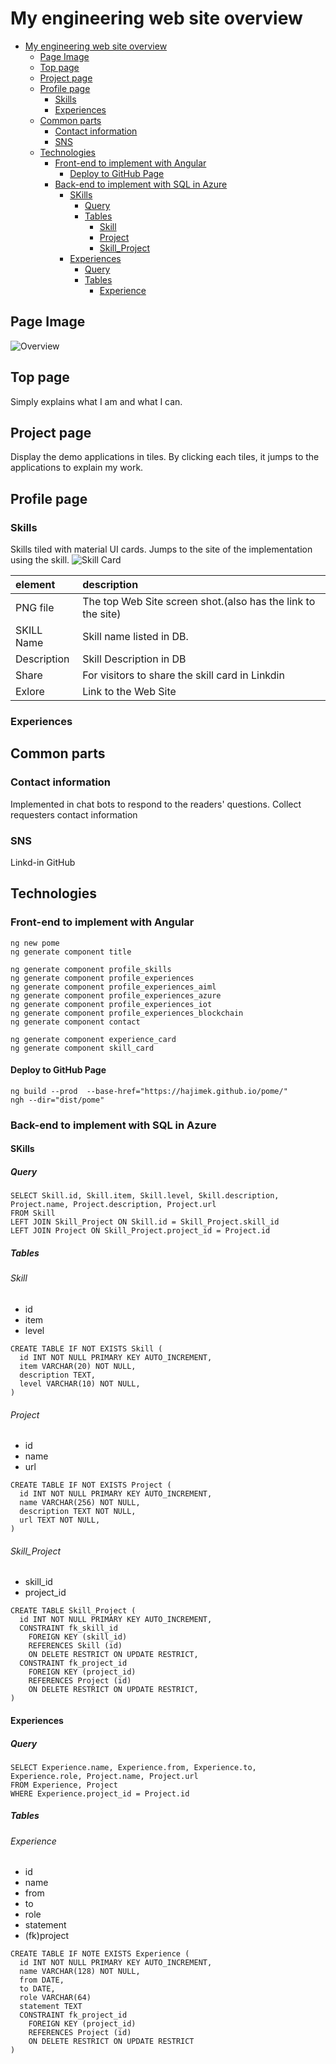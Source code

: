 # My engineering web site overview

- [My engineering web site overview](#my-engineering-web-site-overview)
  - [Page Image](#page-image)
  - [Top page](#top-page)
  - [Project page](#project-page)
  - [Profile page](#profile-page)
    - [Skills](#skills)
    - [Experiences](#experiences)
  - [Common parts](#common-parts)
    - [Contact information](#contact-information)
    - [SNS](#sns)
  - [Technologies](#technologies)
    - [Front-end to implement with Angular](#front-end-to-implement-with-angular)
      - [Deploy to GitHub Page](#deploy-to-github-page)
    - [Back-end to implement with SQL in Azure](#back-end-to-implement-with-sql-in-azure)
      - [SKills](#skills-1)
        - [Query](#query)
        - [Tables](#tables)
          - [Skill](#skill)
          - [Project](#project)
          - [Skill_Project](#skill_project)
      - [Experiences](#experiences-1)
        - [Query](#query-1)
        - [Tables](#tables-1)
          - [Experience](#experience)

## Page Image

![Overview](overview.svg)

## Top page

Simply explains what I am and what I can.

## Project page

Display the demo applications in tiles.
By clicking each tiles, it jumps to the applications to explain my work.

## Profile page

### Skills

Skills tiled with material UI cards.
Jumps to the site of the implementation using the skill.
![Skill Card](skill_card.svg)

| element | description|
|:--|:--|
|PNG file| The top Web Site screen shot.(also has the link to the site) |
|SKILL Name| Skill name listed in DB. |
|Description| Skill Description in DB |
|Share | For visitors to share the skill card in Linkdin |
|Exlore | Link to the Web Site |

### Experiences

## Common parts

### Contact information

Implemented in chat bots to respond to the readers' questions.
Collect requesters contact information

### SNS

Linkd-in
GitHub

## Technologies

### Front-end to implement with Angular

```
ng new pome
ng generate component title

ng generate component profile_skills
ng generate component profile_experiences
ng generate component profile_experiences_aiml
ng generate component profile_experiences_azure
ng generate component profile_experiences_iot
ng generate component profile_experiences_blockchain
ng generate component contact

ng generate component experience_card
ng generate component skill_card

```

#### Deploy to GitHub Page

```
ng build --prod  --base-href="https://hajimek.github.io/pome/"
ngh --dir="dist/pome"
```

### Back-end to implement with SQL in Azure

#### SKills

##### Query

```
SELECT Skill.id, Skill.item, Skill.level, Skill.description, Project.name, Project.description, Project.url
FROM Skill
LEFT JOIN Skill_Project ON Skill.id = Skill_Project.skill_id
LEFT JOIN Project ON Skill_Project.project_id = Project.id
```

##### Tables

###### Skill

- id
- item
- level

```
CREATE TABLE IF NOT EXISTS Skill (
  id INT NOT NULL PRIMARY KEY AUTO_INCREMENT,
  item VARCHAR(20) NOT NULL,
  description TEXT,
  level VARCHAR(10) NOT NULL,
)
```

###### Project

- id
- name
- url

```
CREATE TABLE IF NOT EXISTS Project (
  id INT NOT NULL PRIMARY KEY AUTO_INCREMENT,
  name VARCHAR(256) NOT NULL,
  description TEXT NOT NULL,
  url TEXT NOT NULL,
)
```

###### Skill_Project

- skill_id
- project_id

```
CREATE TABLE Skill_Project (
  id INT NOT NULL PRIMARY KEY AUTO_INCREMENT,
  CONSTRAINT fk_skill_id
    FOREIGN KEY (skill_id) 
    REFERENCES Skill (id)
    ON DELETE RESTRICT ON UPDATE RESTRICT,
  CONSTRAINT fk_project_id
    FOREIGN KEY (project_id) 
    REFERENCES Project (id)
    ON DELETE RESTRICT ON UPDATE RESTRICT,
)
```

#### Experiences

##### Query

```
SELECT Experience.name, Experience.from, Experience.to, Experience.role, Project.name, Project.url
FROM Experience, Project
WHERE Experience.project_id = Project.id
```

##### Tables

###### Experience

- id
- name
- from
- to
- role
- statement
- (fk)project

```
CREATE TABLE IF NOTE EXISTS Experience (
  id INT NOT NULL PRIMARY KEY AUTO_INCREMENT,
  name VARCHAR(128) NOT NULL,
  from DATE,
  to DATE,
  role VARCHAR(64)
  statement TEXT
  CONSTRAINT fk_project_id
    FOREIGN KEY (project_id) 
    REFERENCES Project (id)
    ON DELETE RESTRICT ON UPDATE RESTRICT
)
```